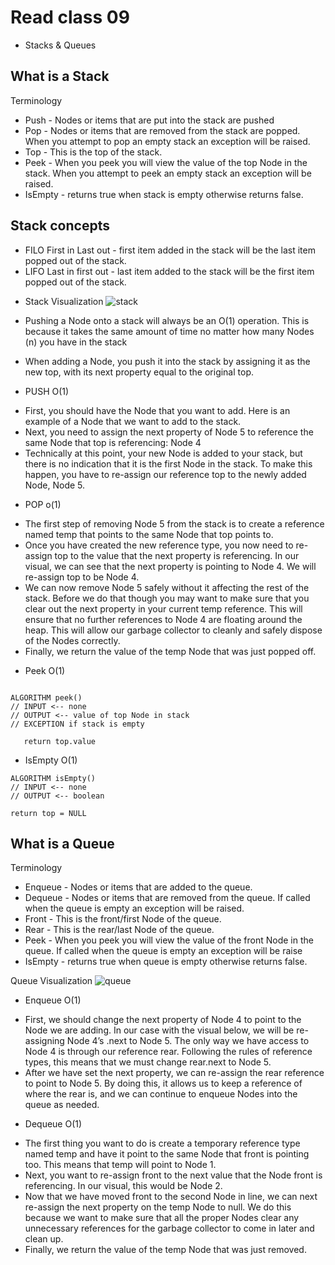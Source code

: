# Read class 09 
- Stacks & Queues

## What is a Stack

Terminology
* Push - Nodes or items that are put into the stack are pushed
* Pop - Nodes or items that are removed from the stack are popped. When you attempt to pop an empty stack an exception will be raised.
* Top - This is the top of the stack.
* Peek - When you peek you will view the value of the top Node in the stack. When you attempt to peek an empty stack an exception will be raised.
* IsEmpty - returns true when stack is empty otherwise returns false.

## Stack concepts

* FILO First in Last out - first item added in the stack will be the last item popped out of the stack.
* LIFO Last in first out - last item added to the stack will be the first item popped out of the stack.

- Stack Visualization
![stack](https://codefellows.github.io/common_curriculum/data_structures_and_algorithms/Code_401/class-10/resources/images/stack1.PNG)

- Pushing a Node onto a stack will always be an O(1) operation. This is because it takes the same amount of time no matter how many Nodes (n) you have in the stack

- When adding a Node, you push it into the stack by assigning it as the new top, with its next property equal to the original top.

* PUSH O(1)
- First, you should have the Node that you want to add. Here is an example of a Node that we want to add to the stack.
- Next, you need to assign the next property of Node 5 to reference the same Node that top is referencing: Node 4
- Technically at this point, your new Node is added to your stack, but there is no indication that it is the first Node in the stack. To make this happen, you have to re-assign our reference top to the newly added Node, Node 5.

* POP o(1)
- The first step of removing Node 5 from the stack is to create a reference named temp that points to the same Node that top points to.
- Once you have created the new reference type, you now need to re-assign top to the value that the next property is referencing. In our visual, we can see that the next property is pointing to Node 4. We will re-assign top to be Node 4.
- We can now remove Node 5 safely without it affecting the rest of the stack. Before we do that though you may want to make sure that you clear out the next property in your current temp reference. This will ensure that no further references to Node 4 are floating around the heap. This will allow our garbage collector to cleanly and safely dispose of the Nodes correctly.
- Finally, we return the value of the temp Node that was just popped off.

* Peek O(1)
```

ALGORITHM peek()
// INPUT <-- none
// OUTPUT <-- value of top Node in stack
// EXCEPTION if stack is empty

   return top.value
```

* IsEmpty O(1)
```
ALGORITHM isEmpty()
// INPUT <-- none
// OUTPUT <-- boolean

return top = NULL
```

## What is a Queue
Terminology
* Enqueue - Nodes or items that are added to the queue.
* Dequeue - Nodes or items that are removed from the queue. If called when the queue is empty an exception will be raised.
* Front - This is the front/first Node of the queue.
* Rear - This is the rear/last Node of the queue.
* Peek - When you peek you will view the value of the front Node in the queue. If called when the queue is empty an exception will be raise
* IsEmpty - returns true when queue is empty otherwise returns false.

Queue Visualization
![queue](https://codefellows.github.io/common_curriculum/data_structures_and_algorithms/Code_401/class-10/resources/images/Queue.PNG)

* Enqueue O(1)
- First, we should change the next property of Node 4 to point to the Node we are adding. In our case with the visual below, we will be re-assigning Node 4’s .next to Node 5. The only way we have access to Node 4 is through our reference rear. Following the rules of reference types, this means that we must change rear.next to Node 5.
- After we have set the next property, we can re-assign the rear reference to point to Node 5. By doing this, it allows us to keep a reference of where the rear is, and we can continue to enqueue Nodes into the queue as needed.

* Dequeue O(1)
- The first thing you want to do is create a temporary reference type named temp and have it point to the same Node that front is pointing too. This means that temp will point to Node 1.
- Next, you want to re-assign front to the next value that the Node front is referencing. In our visual, this would be Node 2.
- Now that we have moved front to the second Node in line, we can next re-assign the next property on the temp Node to null. We do this because we want to make sure that all the proper Nodes clear any unnecessary references for the garbage collector to come in later and clean up.
- Finally, we return the value of the temp Node that was just removed.
